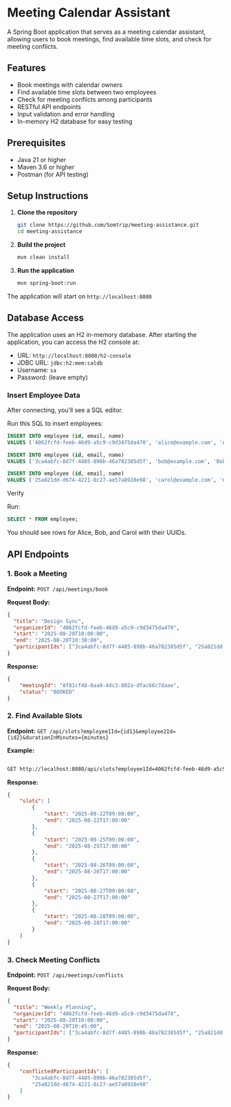 # Meeting Calendar Assistant

A Spring Boot application that serves as a meeting calendar assistant, allowing users to book meetings, find available time slots, and check for meeting conflicts.

## Features

- Book meetings with calendar owners
- Find available time slots between two employees
- Check for meeting conflicts among participants
- RESTful API endpoints
- Input validation and error handling
- In-memory H2 database for easy testing

## Prerequisites

- Java 21 or higher
- Maven 3.6 or higher
- Postman (for API testing)

## Setup Instructions

1. **Clone the repository**
   ```bash
   git clone https://github.com/Somtrip/meeting-assistance.git
   cd meeting-assistance
   ```

2. **Build the project**
   ```bash
   mvn clean install
   ```

3. **Run the application**
   ```bash
   mvn spring-boot:run
   ```

The application will start on `http://localhost:8080`

## Database Access

The application uses an H2 in-memory database. After starting the application, you can access the H2 console at:
- URL: `http://localhost:8080/h2-console`
- JDBC URL: `jdbc:h2:mem:caldb`
- Username: `sa`
- Password: (leave empty)


### Insert Employee Data

After connecting, you’ll see a SQL editor.

Run this SQL to insert employees:

```sql
INSERT INTO employee (id, email, name)
VALUES ('4062fcfd-feeb-46d9-a5c9-c9d3475da470', 'alice@example.com', 'Alice');

INSERT INTO employee (id, email, name)
VALUES ('3ca4abfc-8d7f-4485-898b-46a782385d5f', 'bob@example.com', 'Bob');

INSERT INTO employee (id, email, name)
VALUES ('25a821dd-d674-4221-8c27-ae57a8928e98', 'carol@example.com', 'Carol');

```

 Verify

Run:
```sql
SELECT * FROM employee;

```

You should see rows for Alice, Bob, and Carol with their UUIDs.

## API Endpoints

### 1. Book a Meeting

**Endpoint:** `POST /api/meetings/book`

**Request Body:**
```json
{
  "title": "Design Sync",
  "organizerId": "4062fcfd-feeb-46d9-a5c9-c9d3475da470",
  "start": "2025-08-20T10:00:00",
  "end": "2025-08-20T10:30:00",
  "participantIds": ["3ca4abfc-8d7f-4485-898b-46a782385d5f", "25a821dd-d674-4221-8c27-ae57a8928e98"]
}

```

**Response:**
```json
{
    "meetingId": "8f81cf48-8aa9-4dc3-802a-dfac66c7daae",
    "status": "BOOKED"
}
```

### 2. Find Available Slots

**Endpoint:** `GET /api/slots?employee1Id={id1}&employee2Id={id2}&durationInMinutes={minutes}`

**Example:**
```html

GET http://localhost:8080/api/slots?employee1Id=4062fcfd-feeb-46d9-a5c9-c9d3475da470&employee2Id=3ca4abfc-8d7f-4485-898b-46a782385d5f&durationInMinutes=30

```

**Response:**
```json
{
    "slots": [
        {
            "start": "2025-08-22T09:00:00",
            "end": "2025-08-22T17:00:00"
        },
        {
            "start": "2025-08-25T09:00:00",
            "end": "2025-08-25T17:00:00"
        },
        {
            "start": "2025-08-26T09:00:00",
            "end": "2025-08-26T17:00:00"
        },
        {
            "start": "2025-08-27T09:00:00",
            "end": "2025-08-27T17:00:00"
        },
        {
            "start": "2025-08-28T09:00:00",
            "end": "2025-08-28T17:00:00"
        }
    ]
}
```

### 3. Check Meeting Conflicts

**Endpoint:** `POST /api/meetings/conflicts`

**Request Body:**
```json
{
  "title": "Weekly Planning",
  "organizerId": "4062fcfd-feeb-46d9-a5c9-c9d3475da470",
  "start": "2025-08-20T10:00:00",
  "end": "2025-08-20T10:45:00",
  "participantIds": ["3ca4abfc-8d7f-4485-898b-46a782385d5f", "25a821dd-d674-4221-8c27-ae57a8928e98"]
}

```

**Response:**
```json
{
    "conflictedParticipantIds": [
        "3ca4abfc-8d7f-4485-898b-46a782385d5f",
        "25a821dd-d674-4221-8c27-ae57a8928e98"
    ]
}
```


